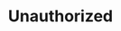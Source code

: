 ---
layout: error-page
title: Unauthorized
error-code: 401
error-message: The page you are looking for is a protected page, you don't have valid authentication credentials
sitemap: false
permalink: /401.html
---
